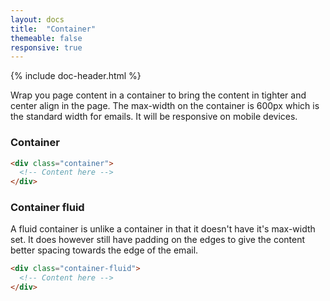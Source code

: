 ```yaml
---
layout: docs
title:  "Container"
themeable: false
responsive: true
---
```

{% include doc-header.html %}

Wrap you page content in a container to bring the content in tighter and center align in the page. The max-width on the container is 600px which is the standard width for emails. It will be responsive on mobile devices.

### Container
```html
<div class="container">
  <!-- Content here -->
</div>
```

<div class="container">
  <!-- Content here -->
</div>

### Container fluid

A fluid container is unlike a container in that it doesn't have it's max-width set. It does however still have padding on the edges to give the content better spacing towards the edge of the email.

```html
<div class="container-fluid">
  <!-- Content here -->
</div>
```

<div class="container-fluid">
  <!-- Content here -->
</div>
